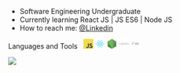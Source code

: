 
- Software Engineering Undergraduate 
- Currently learning React JS | JS ES6 | Node JS
- How to reach me:  <a href="https://www.linkedin.com/in/meraj-vindira-169193197/">@Linkedin</a> 

Languages and Tools &nbsp;
<code><img height="20" src="https://raw.githubusercontent.com/github/explore/80688e429a7d4ef2fca1e82350fe8e3517d3494d/topics/javascript/javascript.png"></code>
<code><img height="20" src="https://raw.githubusercontent.com/github/explore/80688e429a7d4ef2fca1e82350fe8e3517d3494d/topics/react/react.png"></code>
<code><img height="20" src="https://raw.githubusercontent.com/github/explore/5c058a388828bb5fde0bcafd4bc867b5bb3f26f3/topics/nodejs/nodejs.png"></code>
<code><img height="20" src="https://raw.githubusercontent.com/github/explore/5c058a388828bb5fde0bcafd4bc867b5bb3f26f3/topics/express/express.png"></code>
<code><img height="20" src="https://raw.githubusercontent.com/github/explore/80688e429a7d4ef2fca1e82350fe8e3517d3494d/topics/java/java.png"></code>    


 <img src="https://github-readme-stats.vercel.app/api/top-langs/?username=meraj6091&layout=compact&show_icons=true&title_color=blue&icon_color=bb2acf&text_color=daf7dc&bg_color=151515&"/>


